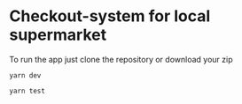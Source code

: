 # Checkout-system for local supermarket

To run the app just clone the repository or download your zip

``` yarn dev ```

``` yarn test ```
